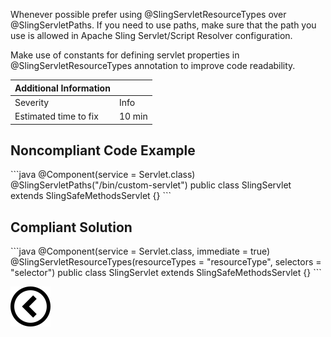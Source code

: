 <p>Whenever possible prefer using @SlingServletResourceTypes over @SlingServletPaths. If you need to use paths, make sure that the path you use is allowed in
    Apache Sling Servlet/Script Resolver configuration.

Make use of constants for defining servlet properties in @SlingServletResourceTypes annotation to improve code readability. 

| Additional Information |        |
|------------------------|--------|
| Severity               | Info   | 
| Estimated time to fix  | 10 min |

</p>

<h2>Noncompliant Code Example</h2>
```java
@Component(service = Servlet.class)
@SlingServletPaths("/bin/custom-servlet")
public class SlingServlet extends SlingSafeMethodsServlet {}
```
<h2>Compliant Solution</h2>
```java
@Component(service = Servlet.class, immediate = true)
@SlingServletResourceTypes(resourceTypes = "resourceType", selectors = "selector")
public class SlingServlet extends SlingSafeMethodsServlet {}
```

[![Back to overview](back.svg)](../../README.md)